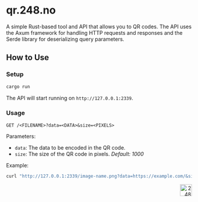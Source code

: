# qr.248.no

A simple Rust-based tool and API that allows you to QR codes. The API uses the Axum framework for handling HTTP requests and responses and the Serde library for deserializing query parameters.

## How to Use

### Setup

```bash
cargo run
```

The API will start running on `http://127.0.0.1:2339`.

### Usage

`GET /<FILENAME>?data=<DATA>&size=<PIXELS>`

Parameters:
- `data`: The data to be encoded in the QR code.
- `size`: The size of the QR code in pixels. _Default: 1000_

Example:
```bash
curl "http://127.0.0.1:2339/image-name.png?data=https://example.com/&size=300"
```

<div align="right"><img src="https://github-production-user-asset-6210df.s3.amazonaws.com/1774972/269361517-d0d8e30e-4a25-4ba2-b926-2a42da1156f8.svg" width="32" alt="248"></div>
